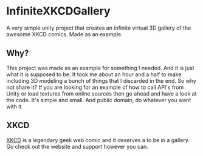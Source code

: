 # InfiniteXKCDGallery
A very simple unity project that creates an infinite virtual 3D gallery of the awesome XKCD comics. Made as an example. 

## Why?

This project was made as an example for something I needed. And it is just what it is supposed to be. It took me about an hour and a half to make including 3D modeling a bunch of things that I discarded in the end. So why not share it? If you are looking for an example of how to call API's from Unity or load textures from online sources then go ahead and have a look at the code. It's simple and small. And public domain, do whatever you want with it.

## XKCD

[XKCD](https://xkcd.com/) is a legendary geek web comic and it deserves a to be in a gallery. Go check out the website and support however you can.
